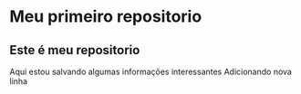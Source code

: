 # Meu primeiro repositorio

## Este é meu repositorio

Aqui estou salvando algumas informações interessantes
Adicionando nova linha
